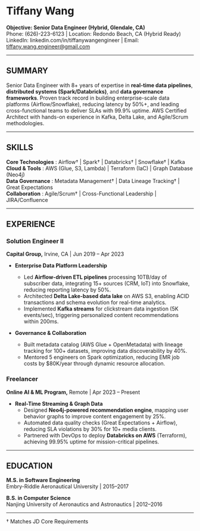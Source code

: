 # Tiffany Wang

**Objective: Senior Data Engineer (Hybrid, Glendale, CA)**  
Phone: (626)-223-6123 | Location: Redondo Beach, CA (Hybrid Ready)  
LinkedIn: linkedin.com/in/tiffanywangengineer | Email: tiffany.wang.engineer@gmail.com  

---

## SUMMARY  
Senior Data Engineer with 8+ years of expertise in **real-time data pipelines**, **distributed systems (Spark/Databricks)**, and **data governance frameworks**. Proven track record in building enterprise-scale data platforms (Airflow/Snowflake), reducing latency by 50%+, and leading cross-functional teams to deliver SLAs with 99.9% uptime. AWS Certified Architect with hands-on experience in Kafka, Delta Lake, and Agile/Scrum methodologies.

---

## SKILLS  
**Core Technologies** : Airflow† | Spark† | Databricks† | Snowflake† | Kafka  
**Cloud & Tools**    : AWS (Glue, S3, Lambda) | Terraform (IaC) | Graph Database (Neo4j)  
**Data Governance**  : Metadata Management† | Data Lineage Tracking† | Great Expectations  
**Collaboration**    : Agile/Scrum† | Cross-Functional Leadership | JIRA/Confluence  

---

## EXPERIENCE  

### Solution Engineer II  
**Capital Group,** Irvine, CA | Jun 2019 – Apr 2023  

- **Enterprise Data Platform Leadership**  
  - Led **Airflow-driven ETL pipelines** processing 10TB/day of subscriber data, integrating 15+ sources (CRM, IoT) into Snowflake, reducing reporting latency by 50%.  
  - Architected **Delta Lake-based data lake** on AWS S3, enabling ACID transactions and schema evolution for real-time analytics.  
  - Implemented **Kafka streams** for clickstream data ingestion (5K events/sec), triggering personalized content recommendations within 200ms.  

- **Governance & Collaboration**  
  - Built metadata catalog (AWS Glue + OpenMetadata) with lineage tracking for 100+ datasets, improving data discoverability by 40%.  
  - Mentored 5 engineers on Spark optimization, reducing EMR job costs by $80K/year through dynamic resource allocation.  

### Freelancer  
**Online AI & ML Program,** Remote | Apr 2023 – Present  

- **Real-Time Streaming & Graph Data**  
  - Designed **Neo4j-powered recommendation engine**, mapping user behavior graphs to improve content engagement by 25%.  
  - Automated data quality checks (Great Expectations + Airflow), reducing SLA violations by 30% for 10+ media clients.  
  - Partnered with DevOps to deploy **Databricks on AWS** (Terraform), achieving 99.95% uptime for mission-critical pipelines.  

---

## EDUCATION  
**M.S. in Software Engineering**  
Embry-Riddle Aeronautical University | 2015–2017  

**B.S. in Computer Science**  
Nanjing University of Aeronautics and Astronautics | 2012–2016  

---

† Matches JD Core Requirements  